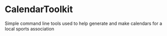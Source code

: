 # CalendarToolkit
Simple command line tools used to help generate and make calendars for a local sports association
